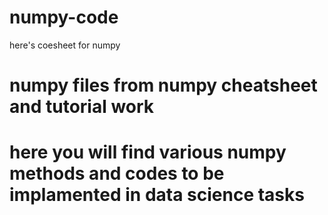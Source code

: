 # numpy-code
here's coesheet for numpy 
# numpy files from numpy cheatsheet and tutorial work
# here you will find various numpy methods and codes to be implamented in data science tasks
